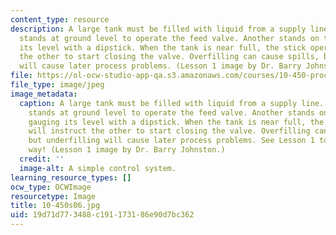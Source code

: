 ```yaml
---
content_type: resource
description: A large tank must be filled with liquid from a supply line. One operator
  stands at ground level to operate the feed valve. Another stands on the tank, gauging
  its level with a dipstick. When the tank is near full, the stick operator will instruct
  the other to start closing the valve. Overfilling can cause spills, but underfilling
  will cause later process problems. (Lesson 1 image by Dr. Barry Johnston.)
file: https://ol-ocw-studio-app-qa.s3.amazonaws.com/courses/10-450-process-dynamics-operations-and-control-spring-2006/19d71d773488c191173186e90d7bc362_10-450s06.jpg
file_type: image/jpeg
image_metadata:
  caption: A large tank must be filled with liquid from a supply line. One operator
    stands at ground level to operate the feed valve. Another stands on the tank,
    gauging its level with a dipstick. When the tank is near full, the stick operator
    will instruct the other to start closing the valve. Overfilling can cause spills,
    but underfilling will cause later process problems. See Lesson 1 to find a better
    way! (Lesson 1 image by Dr. Barry Johnston.)
  credit: ''
  image-alt: A simple control system.
learning_resource_types: []
ocw_type: OCWImage
resourcetype: Image
title: 10-450s06.jpg
uid: 19d71d77-3488-c191-1731-86e90d7bc362
---
```


